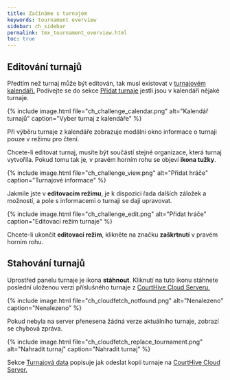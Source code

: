 ```yaml
---
title: Začínáme s turnajem
keywords: tournament overview
sidebar: ch_sidebar
permalink: tmx_tournament_overview.html
toc: true
---
```


## Editování turnajů

Předtím než turnaj může být editován, tak musí existovat v [turnajovém kalendáři.](tmx_tournaments_navigation.html) Podívejte se do sekce [Přidat turnaje](tmx_tournaments_management.html#manually-adding-tournaments) jestli jsou v kalendáři nějaké turnaje.

{% include image.html file="ch_challenge_calendar.png" alt="Kalendář turnajů" caption="Vyber turnaj z kalendáře" %}

Při výběru turnaje z kalendáře zobrazuje modální okno informace o turnaji pouze v režimu pro čtení.

Chcete-li editovat turnaj, musíte být součástí stejné organizace, která turnaj vytvořila. Pokud tomu tak je, v pravém horním rohu se objeví __ikona tužky__.

{% include image.html file="ch_challenge_view.png" alt="Přidat hráče" caption="Turnajové informace" %}

Jakmile jste v __editovacím režimu__, je k dispozici řada dalších záložek a možností, a pole s informacemi o turnaji se dají upravovat.

{% include image.html file="ch_challenge_edit.png" alt="Přidat hráče" caption="Editovací režim turnaje" %}

Chcete-li ukončit __editovací režim__, klikněte na značku __zaškrtnutí__ v pravém horním rohu.

## Stahování turnajů

Uprostřed panelu turnaje je ikona __stáhnout__. Kliknutí na tuto ikonu stáhnete poslední uloženou verzi příslušného turnaje z [CourtHive Cloud Serveru.](tmx_cloud_server.html)

{% include image.html file="ch_cloudfetch_notfound.png" alt="Nenalezeno" caption="Nenalezeno" %}

Pokud nebyla na server přenesena žádná verze aktuálního turnaje, zobrazí se chybová zpráva.

{% include image.html file="ch_cloudfetch_replace_tournament.png" alt="Nahradit turnaj" caption="Nahradit turnaj" %}

Sekce [Turnajová data](tmx_tournament_information.html) popisuje jak odeslat kopii turnaje na [CourtHive Cloud Server.](tmx_cloud_server.html)

